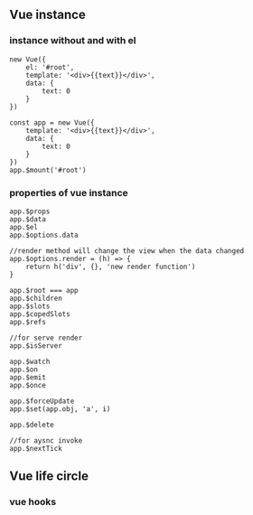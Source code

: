 ## Vue instance
### instance without and with el
~~~
new Vue({
    el: '#root',
    template: '<div>{{text}}</div>',
    data: {
        text: 0
    }
})

const app = new Vue({
    template: '<div>{{text}}</div>',
    data: {
        text: 0
    }
})
app.$mount('#root')

~~~
### properties of vue instance
~~~
app.$props
app.$data
app.$el
app.$options.data

//render method will change the view when the data changed
app.$options.render = (h) => {
    return h('div', {}, 'new render function')
}

app.$root === app
app.$children
app.$slots
app.$copedSlots
app.$refs

//for serve render
app.$isServer

app.$watch
app.$on
app.$emit
app.$once

app.$forceUpdate
app.$set(app.obj, 'a', i)

app.$delete

//for aysnc invoke
app.$nextTick
~~~

## Vue life circle
### vue hooks
~~~

~~~